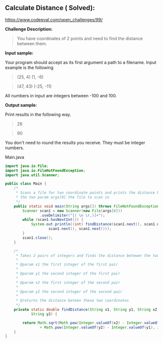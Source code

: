 Calculate Distance ( **Solved**):
-------------------

 
https://www.codeeval.com/open_challenges/99/



**Challenge Description:**

>You have coordinates of 2 points and need to find the distance between them.

**Input sample:**

Your program should accept as its first argument a path to a filename. Input example is the following

> (25, 4) (1, -6)

> (47, 43) (-25, -11)

All numbers in input are integers between -100 and 100.

**Output sample:**

Print results in the following way.

> 26

> 90

You don't need to round the results you receive. They must be integer numbers. 

Main.java
```java
import java.io.File;
import java.io.FileNotFoundException;
import java.util.Scanner;

public class Main {
	/*
	 * Scans a file for two coordinate points and prints the distance between
	 * the two param args[0] the file to scan in
	 */
	public static void main(String args[]) throws FileNotFoundException {
		Scanner scan1 = new Scanner(new File(args[0]))
				.useDelimiter("[( \n \r,)]+");
		while (scan1.hasNextInt()) {
			System.out.println((int) findDistance(scan1.next(), scan1.next(),
					scan1.next(), scan1.next()));
		}
		scan1.close();
	}

	/*
	 * Takes 2 pairs of integers and finds the distance betewen the two
	 * 
	 * @param x1 the first integer of the first pair
	 * 
	 * @param y1 the second integer of the first pair
	 * 
	 * @param x2 the first integer of the second pair
	 * 
	 * @param y2 the second integer of the second pair
	 * 
	 * @returns the distance beteen these two coordinates
	 */
	private static double findDistance(String x1, String y1, String x2,
			String y2) {

		return Math.sqrt(Math.pow(Integer.valueOf(x2) - Integer.valueOf(x1), 2)
				+ Math.pow(Integer.valueOf(y2) - Integer.valueOf(y1), 2));
	}
}
```
